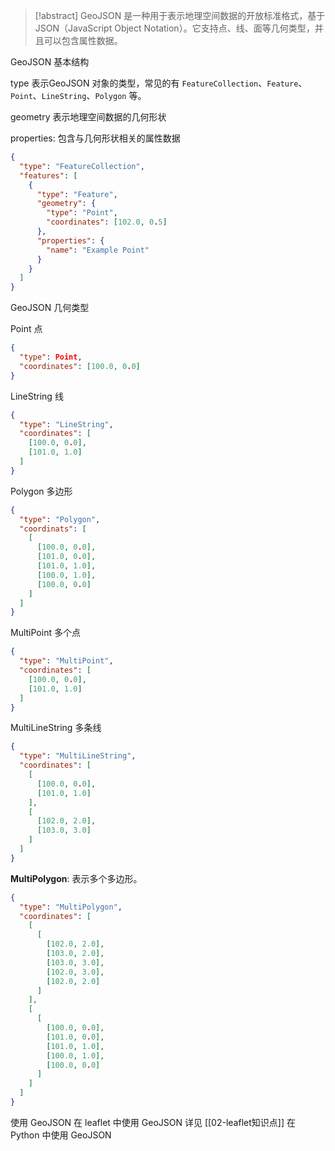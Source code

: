 > [!abstract] GeoJSON 是一种用于表示地理空间数据的开放标准格式，基于 JSON（JavaScript Object Notation）。它支持点、线、面等几何类型，并且可以包含属性数据。

GeoJSON 基本结构

type 表示GeoJSON 对象的类型，常见的有 `FeatureCollection`、`Feature`、`Point`、`LineString`、`Polygon` 等。

geometry 表示地理空间数据的几何形状

properties: 包含与几何形状相关的属性数据

```json
{
  "type": "FeatureCollection",
  "features": [
    {
      "type": "Feature",
      "geometry": {
        "type": "Point",
        "coordinates": [102.0, 0.5]
      },
      "properties": {
        "name": "Example Point"
      }
    }
  ]
}
```

GeoJSON 几何类型

Point 点
```json
{
  "type": Point,
  "coordinates": [100.0, 0.0]
}
```

LineString 线
```json
{
  "type": "LineString",
  "coordinates": [
    [100.0, 0.0],
    [101.0, 1.0]
  ]
}
```

Polygon 多边形

```json
{
  "type": "Polygon",
  "coordinats": [
    [
      [100.0, 0.0],
      [101.0, 0.0],
      [101.0, 1.0],
      [100.0, 1.0],
      [100.0, 0.0]
    ]
  ]
}
```

MultiPoint 多个点
```json
{
  "type": "MultiPoint",
  "coordinates": [
    [100.0, 0.0],
    [101.0, 1.0]
  ]
}
```

MultiLineString 多条线
```json
{
  "type": "MultiLineString",
  "coordinates": [
    [
      [100.0, 0.0],
      [101.0, 1.0]
    ],
    [
      [102.0, 2.0],
      [103.0, 3.0]
    ]
  ]
}
```

**MultiPolygon**: 表示多个多边形。

```json
{
  "type": "MultiPolygon",
  "coordinates": [
    [
      [
        [102.0, 2.0],
        [103.0, 2.0],
        [103.0, 3.0],
        [102.0, 3.0],
        [102.0, 2.0]
      ]
    ],
    [
      [
        [100.0, 0.0],
        [101.0, 0.0],
        [101.0, 1.0],
        [100.0, 1.0],
        [100.0, 0.0]
      ]
    ]
  ]
}
```

使用 GeoJSON
在 leaflet 中使用 GeoJSON
详见 [[02-leaflet知识点]]
在 Python 中使用 GeoJSON

